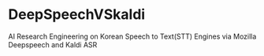 # DeepSpeechVSkaldi
AI Research Engineering on Korean Speech to Text(STT) Engines via Mozilla Deepspeech and Kaldi ASR
